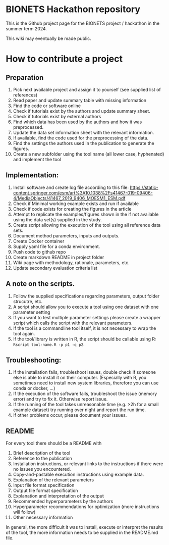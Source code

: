 # BIONETS Hackathon repository

This is the Github project page for the BIONETS project / hackathon in the summer term 2024.

This wiki may eventually be made public.

# How to contribute a project
## Preparation
1. Pick next available project and assign it to yourself (see supplied list of references)
2. Read paper and update summary table with missing information
3. Find the code or software online
4. Check if tutorials exist by the authors and update summary sheet.
5. Check if tutorials exist by external authors
6. Find which data has been used by the authors and how it was preprocessed.
7. Update the data set information sheet with the relevant information.
8. If available, find the code used for the preprocessing of the data.
9. Find the settings the authors used in the publication to generate the figures.
10. Create a new subfolder using the tool name (all lower case, hyphenated) and implement the tool

## Implementation:
1. Install software and create log file according to this file: https://static-content.springer.com/esm/art%3A10.1038%2Fs41467-019-09406-4/MediaObjects/41467_2019_9406_MOESM1_ESM.pdf
2. Check if Minimal working example exists and run if available
3. Check if code exists for creating the figures in the article
4. Attempt to replicate the examples/figures shown in the if not available using the data set(s) supplied in the study.
5. Create script allowing the execution of the tool using all reference data sets.
7. Document method parameters, inputs and outputs.
8. Create Docker container
9. Supply yaml file for a conda environment.
10. Push code to github repo
11. Create markdown README in project folder
12. Wiki page with methodology, rationale, parameters, etc.
13. Update secondary evaluation criteria list

## A note on the scripts.
1. Follow the supplied specifications regarding parameters, output folder strucutre, etc. 
2. A script should allow you to execute a tool using one dataset with one parameter setting
3. If you want to test multiple parameter settings please create a wrapper script which calls the script with the relevant parameters.
4. If the tool is a commandline tool itself, it is not necessary to wrap the tool again.
5. If the tool/library is written in R, the script should be callable using R: ```Rscript tool-name.R -p p1 -q p2```.


## Troubleshooting:
1. If the installation fails, troubleshoot issues, double check if someone else is able to install it on their computer. (Especially with R, you sometimes need to install new system libraries, therefore you can use conda or docker, ...)
2. If the execution of the software fails, troubleshoot the issue (memory error) and try to fix it. Otherwise report issue.
3. If the running of the tool takes unreasonable time (e.g. >2h for a small example dataset) try running over night and report the run time.
4. If other problems occur, please document your issues. 


## README
For every tool there should be a README with
1. Brief description of the tool
2. Reference to the publication
3. Installation instructions, or relevant links to the instructions if there were no issues you encountered.
4. Copy-and-pastable execution instructions using example data.
5. Explanation of the relevant parameters
6. Input file format specification
7. Output file format specification
8. Explanation and interpretation of the output
9. Recommended hyperparameters by the authors
10. Hyperparameter recommendations for optimization (more instructions will follow)
11. Other necessary information

In general, the more difficult it was to install, execute or interpret the results of the tool, the more information needs to be supplied in the README.md file.
